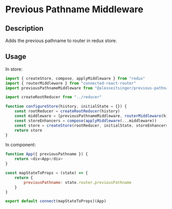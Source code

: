 # Previous Pathname Middleware

## Description

Adds the previous pathname to router in redux store.

## Usage

In store:

```javascript
import { createStore, compose, applyMiddleware } from "redux"
import { routerMiddleware } from "connected-react-router"
import previousPathnameMiddleware from "@alexseitsinger/previous-pathname-middleware"

import createRootReducer from "../reducer"

function configureStore(history, initialState = {}) {
	const rootReducer = createRootReducer(history)
	const middleware = [previousPathnameMiddleware, routerMiddleware(history)]
	const storeEnhancers = compose(applyMiddleware(...middleware))
	const store = createStore(rootReducer, initialState, storeEnhancers)
	return store
}
```

In component:

```javascript
function App({ previousPathname }) {
	return <div>App</div>
}

const mapStateToProps = (state) => {
	return {
		previousPathname: state.router.previousPathname
	}
}

export default connect(mapStateToProps)(App)
```
